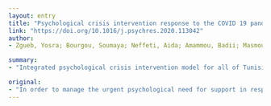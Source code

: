 ```yaml
---
layout: entry
title: "Psychological crisis intervention response to the COVID 19 pandemic: A Tunisian centralised Protocol"
link: "https://doi.org/10.1016/j.psychres.2020.113042"
author:
- Zgueb, Yosra; Bourgou, Soumaya; Neffeti, Aida; Amammou, Badii; Masmoudi, Jawaher; Chebbi, Henda; Somrani, Nawfel; Boussaker, Anissa

summary:
- "Integrated psychological crisis intervention model for all of Tunisia. Set up a helpline which is accessible throughout the country. Model integrates medical students, child and adolescent psychiatrists, psychiatrists and psychologists to provide psychological intervention to the general population and medical staff. It will make a sound basis for developing a more effective psychosocial crisis intervention response response system. The model integrates doctors, children and adolescents to provide psychotherapy to all of the population. We set up an online helpline to manage the urgent need for support in response to the COVID-19 pandemic."

original:
- "In order to manage the urgent psychological need for support in response to the anticipated reaction of the population to the COVID-19 pandemic, we developed a new psychological crisis intervention model by implementing a centralised psychological support system for all of Tunisia. We set up a helpline which is accessible throughout the country, including those without access to Internet. This model integrates medical students, child and adolescent psychiatrists, psychiatrists, psychologists and social services to provide psychological intervention to the general population and medical staff. It will make a sound basis for developing a more effective psychological crisis intervention response system."
---
```


